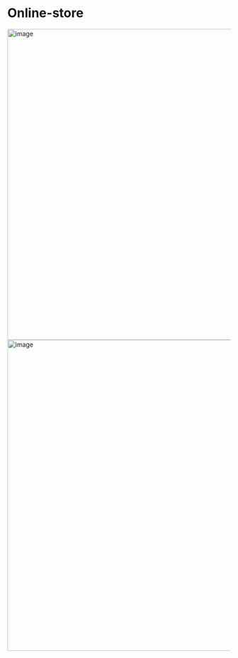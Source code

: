 # Online-store

<img width="700" alt="image" src="https://github.com/Max-Vassilev/Online-store/assets/106106321/ce8261cc-7bdd-4604-bd87-45f3d5fd9524">

<img width="700" alt="image" src="https://github.com/Max-Vassilev/Online-store/assets/106106321/633b7ef1-ac66-4955-843f-9e46429368fc">
